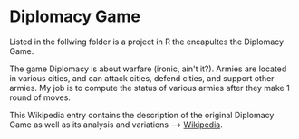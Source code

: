 # Diplomacy Game


Listed in the follwing folder is a project in R the encapultes the Diplomacy Game.

The game Diplomacy is about warfare (ironic, ain't it?). Armies are located in various cities, and can attack cities, defend cities, and support other armies. My job is to compute the status of various armies after they make 1 round of moves.

This Wikipedia entry contains the description of the original Diplomacy Game as well as its analysis and variations --> [Wikipedia](https://en.wikipedia.org/wiki/Diplomacy_(game)).

